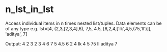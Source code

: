 
# n_lst_in_lst
Access individual items in n times nested list/tuples. Data elements can be of any type
e.g.
lst=[4, (2,3,[2,3,4],6), 7,5, 4.5, [6,2,4,['lk',4,5,(75,'ll')]], 'aditya', 7]

Output:
4
2
3
2
3
4
6
7
5
4.5
6
2
4
lk
4
5
75
ll
aditya
7
